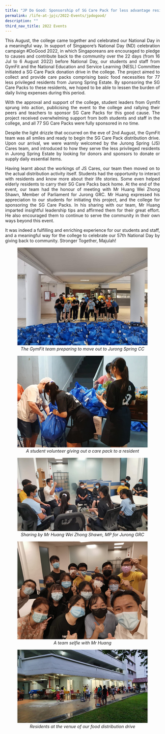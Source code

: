 ```yaml
---
title: "JP Do Good: Sponsorship of SG Care Pack for less advantage residents"
permalink: /life-at-jpjc/2022-Events/jpdogood/
description: ""
third_nav_title: 2022 Events
---
```

<div align=justify>
	
<p>This August, the college came together and celebrated our National Day in a meaningful way. In support of Singapore’s National Day (ND) celebration campaign #DoGood 2022, in which Singaporeans are encouraged to pledge to causes and contribute back to the community over the 22 days (from 16 Jul to 6 August 2022) before National Day, our students and staff from GymFit and the National Education and Service Learning (NESL) Committee initiated a SG Care Pack donation drive in the college. The project aimed to collect and provide care packs comprising basic food necessities for 77 less privileged residents from Jurong Spring Estate. By sponsoring the SG Care Packs to these residents, we hoped to be able to lessen the burden of daily living expenses during this period.</p>

<p>With the approval and support of the college, student leaders from Gymfit sprung into action, publicising the event to the college and rallying their peers and teachers to sponsor SG Care Packs for this good cause. The project received overwhelming support from both students and staff in the college, and all 77 SG Care Packs were fully sponsored in no time.</p>

<p>Despite the light drizzle that occurred on the eve of 2nd August, the GymFit team was all smiles and ready to begin the SG Care Pack distribution drive. Upon our arrival, we were warmly welcomed by the Jurong Spring (JS) Cares team, and introduced to how they serve the less privileged residents in Jurong Spring Estate by looking for donors and sponsors to donate or supply daily essential items. </p>
		
<p>Having learnt about the workings of JS Cares, our team then moved on to the actual distribution activity itself. Students had the opportunity to interact with residents and know more about their life stories. Some even helped elderly residents to carry their SG Care Packs back home. At the end of the event, our team had the honour of meeting with Mr Huang Wei Zhong Shawn, Member of Parliament for Jurong GRC. Mr Huang expressed his appreciation to our students for initiating this project, and the college for sponsoring the SG Care Packs. In his sharing with our team, Mr Huang imparted insightful leadership tips and affirmed them for their great effort. He also encouraged them to continue to serve the community in their own ways beyond this event.</p>

<p>It was indeed a fulfilling and enriching experience for our students and staff, and a meaningful way for the college to celebrate our 57th National Day by giving back to community. Stronger Together, Majulah!</p>

<figure><img src="/images/Life%20@%20JPJC/2022%20Events/JP%20Do%20Good/Photo%201.jpeg"><figcaption align=center><em>The GymFit team preparing to move out to Jurong Spring CC</em></figcaption></figure>
<p>
<figure><img src="/images/Life%20@%20JPJC/2022%20Events/JP%20Do%20Good/Photo%202.jpeg"><figcaption align=center><em>A student volunteer giving out a care pack to a resident</em></figcaption></figure>
<p>
<figure><img src="/images/Life%20@%20JPJC/2022%20Events/JP%20Do%20Good/Photo%203.jpeg"><figcaption align=center><em>Sharing by Mr Huang Wei Zhong Shawn, MP for Jurong GRC</em></figcaption></figure>
<p>	
<figure><img src="/images/Life%20@%20JPJC/2022%20Events/JP%20Do%20Good/Photo%204.jpeg"><figcaption align=center><em>A team selfie with Mr Huang</em></figcaption></figure>
<p>	
<figure><img src="/images/Life%20@%20JPJC/2022%20Events/JP%20Do%20Good/Photo%205.jpeg"><figcaption align=center><em>Residents at the venue of our food distribution drive</em></figcaption></figure>